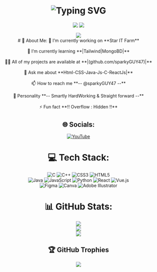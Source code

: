 <h1 align="center">
  <img src="https://readme-typing-svg.demolab.com?font=Gabarito&weight=700&size=48&center=true&vCenter=true&pause=1000&color=A41CF7&width=700&height=70&lines=Nice+to+See+You+!!!" alt="Typing SVG" />
</h1>

<div align="center">
  <img align="center" src="https://visitcount.itsvg.in/api?id=sparkyGUY47&icon=1&color=12"/>
  <img align="center" src="https://visitor-badge.laobi.icu/badge?page_id=sparkyGUY47.sparkyGUY47" />
</div>
<br>


<div align="center">
<img src="https://media.licdn.com/dms/image/v2/C5622AQHKpAUp-_Piqw/feedshare-shrink_2048_1536/feedshare-shrink_2048_1536/0/1653636249732?e=2147483647&v=beta&t=YRBSl-9HJIuW450_k4E3f2VM0Rtn4g2MXk8POIw32xE"/>
</div>

<div align="center">
  # 💫 About Me:
🔭 I’m currently working on **Star IT Farm**<br>  <br>🌱 I’m currently learning **|Tailwind|MongoBD|**<br><br>👨‍💻 All of my projects are available at **|(github.com/sparkyGUY47)|**<br><br>💬 Ask me about **Html-CSS-Java-Js-C-ReactJs|**<br><br>📫 How to reach me **-- @sparkyGUY47 --**<br><br>🧑 Personality **-- Smartly HardWorking & Straight forward --**<br><br>⚡ Fun fact **!! Overflow : Hidden !!**


## 🌐 Socials:
[![YouTube](https://img.shields.io/badge/YouTube-%23FF0000.svg?logo=YouTube&logoColor=white)](https://youtube.com/@@the_guy_47) 

# 💻 Tech Stack:
![C](https://img.shields.io/badge/c-%2300599C.svg?style=for-the-badge&logo=c&logoColor=white) 
![C++](https://img.shields.io/badge/c++-%2300599C.svg?style=for-the-badge&logo=c%2B%2B&logoColor=white) 
![CSS3](https://img.shields.io/badge/css3-%231572B6.svg?style=for-the-badge&logo=css3&logoColor=white) 
![HTML5](https://img.shields.io/badge/html5-%23E34F26.svg?style=for-the-badge&logo=html5&logoColor=white) <br>
![Java](https://img.shields.io/badge/java-%23ED8B00.svg?style=for-the-badge&logo=openjdk&logoColor=white) 
![JavaScript](https://img.shields.io/badge/javascript-%23323330.svg?style=for-the-badge&logo=javascript&logoColor=%23F7DF1E) 
![Python](https://img.shields.io/badge/python-3670A0?style=for-the-badge&logo=python&logoColor=ffdd54) 
![React](https://img.shields.io/badge/react-%2320232a.svg?style=for-the-badge&logo=react&logoColor=%2361DAFB) 
![Vue.js](https://img.shields.io/badge/vue.js-%2335495e.svg?style=for-the-badge&logo=vuedotjs&logoColor=%234FC08D)<br>
![Figma](https://img.shields.io/badge/figma-%23F24E1E.svg?style=for-the-badge&logo=figma&logoColor=white) 
![Canva](https://img.shields.io/badge/Canva-%2300C4CC.svg?style=for-the-badge&logo=Canva&logoColor=white) 
![Adobe Illustrator](https://img.shields.io/badge/adobe%20illustrator-%23FF9A00.svg?style=for-the-badge&logo=adobe%20illustrator&logoColor=white) 

# 📊 GitHub Stats:
![](https://github-readme-stats.vercel.app/api?username=sparkyGUY47&theme=calm&hide_border=true&include_all_commits=true&count_private=true)<br/>
![](https://github-readme-streak-stats.herokuapp.com/?user=sparkyGUY47&theme=calm&hide_border=true)<br/>
![](https://github-readme-stats.vercel.app/api/top-langs/?username=sparkyGUY47&theme=calm&hide_border=true&include_all_commits=true&count_private=true&layout=compact)

## 🏆 GitHub Trophies
![](https://github-profile-trophy.vercel.app/?username=sparkyGUY47&theme=calm&no-frame=false&no-bg=true&margin-w=4)

</div>

